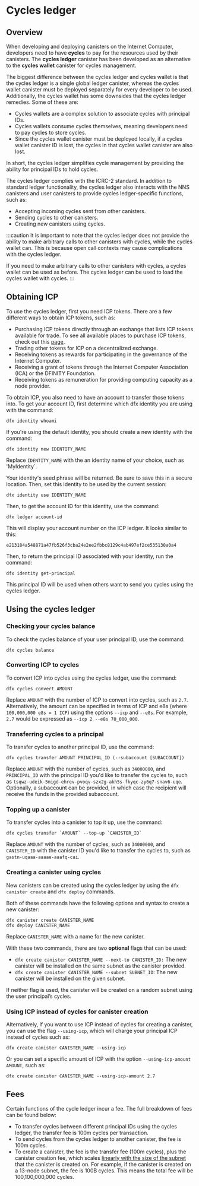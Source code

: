 # Cycles ledger

## Overview

When developing and deploying canisters on the Internet Computer, developers need to have **cycles** to pay for the resources used by their canisters. The **cycles ledger** canister has been developed as an alternative to the **cycles wallet** canister for cycles management. 

The biggest difference between the cycles ledger and cycles wallet is that the cycles ledger is a single global ledger canister, whereas the cycles wallet canister must be deployed separately for every developer to be used. Additionally, the cycles wallet has some downsides that the cycles ledger remedies. Some of these are:

- Cycles wallets are a complex solution to associate cycles with principal IDs.
- Cycles wallets consume cycles themselves, meaning developers need to pay cycles to store cycles.
- Since the cycles wallet canister must be deployed locally, if a cycles wallet canister ID is lost, the cycles in that cycles wallet canister are also lost. 

In short, the cycles ledger simplifies cycle management by providing the ability for principal IDs to hold cycles. 

The cycles ledger complies with the ICRC-2 standard. In addition to standard ledger functionality, the cycles ledger also interacts with the NNS canisters and user canisters to provide cycles ledger-specific functions, such as:

- Accepting incoming cycles sent from other canisters.
- Sending cycles to other canisters.
- Creating new canisters using cycles.

:::caution
It is important to note that the cycles ledger does not provide the ability to make arbitrary calls to other canisters with cycles, while the cycles wallet can. This is because open call contexts may cause complications with the cycles ledger. 

If you need to make arbitrary calls to other canisters with cycles, a cycles wallet can be used as before. The cycles ledger can be used to load the cycles wallet with cycles.
:::

## Obtaining ICP

To use the cycles ledger, first you need ICP tokens. There are a few different ways to obtain ICP tokens, such as:

- Purchasing ICP tokens directly through an exchange that lists ICP tokens available for trade. To see all available places to purchase ICP tokens, check out this [page](https://coinmarketcap.com/currencies/internet-computer/markets/).
- Trading other tokens for ICP on a decentralized exchange.
- Receiving tokens as rewards for participating in the governance of the Internet Computer.
- Receiving a grant of tokens through the Internet Computer Association (ICA) or the DFINITY Foundation.
- Receiving tokens as remuneration for providing computing capacity as a node provider.

To obtain ICP, you also need to have an account to transfer those tokens into. To get your account ID, first determine which dfx identity you are using with the command:

```
dfx identity whoami
```

If you're using the default identity, you should create a new identity with the command:

```
dfx identity new IDENTITY_NAME
```

Replace `IDENTITY_NAME` with the an identity name of your choice, such as 'MyIdentity`.

Your identity's seed phrase will be returned. Be sure to save this in a secure location. Then, set this identity to be used by the current session:

```
dfx identity use IDENTITY_NAME
```

Then, to get the account ID for this identity, use the command:

```
dfx ledger account-id
```

This will display your account number on the ICP ledger. It looks similar to this:

```
e213184a548871a47fb526f3cba24e2ee2fbbc8129c4ab497ef2ce535130a0a4
```

Then, to return the principal ID associated with your identity, run the command:

```
dfx identity get-principal
```

This principal ID will be used when others want to send you cycles using the cycles ledger. 

## Using the cycles ledger

### Checking your cycles balance

To check the cycles balance of your user principal ID, use the command:

```
dfx cycles balance
```

### Converting ICP to cycles

To convert ICP into cycles using the cycles ledger, use the command:

```
dfx cycles convert AMOUNT
```

Replace `AMOUNT` with the number of ICP to convert into cycles, such as `2.7`. Alternatively, the amount can be specified in terms of ICP and e8s (where `100,000,000 e8s = 1 ICP`) using the options `--icp` and `--e8s`. For example, `2.7` would be expressed as `--icp 2 --e8s 70_000_000`.

### Transferring cycles to a principal

To transfer cycles to another principal ID, use the command:

```
dfx cycles transfer AMOUNT PRINCIPAL_ID (--subaccount [SUBACCOUNT])
```

Replace `AMOUNT` with the number of cycles, such as `34000000`, and `PRINCIPAL_ID` with the principal ID you'd like to transfer the cycles to, such as `tsqwz-udeik-5migd-ehrev-pvoqv-szx2g-akh5s-fkyqc-zy6q7-snav6-uqe`. Optionally, a subaccount can be provided, in which case the recipient will receive the funds in the provided subaccount.

### Topping up a canister

To transfer cycles into a canister to top it up, use the command:

```
dfx cycles transfer `AMOUNT` --top-up `CANISTER_ID`
```

Replace `AMOUNT` with the number of cycles, such as `34000000`, and `CANISTER_ID` with the canister ID you'd like to transfer the cycles to, such as `gastn-uqaaa-aaaae-aaafq-cai`.

### Creating a canister using cycles

New canisters can be created using the cycles ledger by using the `dfx canister create` and `dfx deploy` commands.

Both of these commands have the following options and syntax to create a new canister:

```
dfx canister create CANISTER_NAME
dfx deploy CANISTER_NAME
```

Replace `CANISTER_NAME` with a name for the new canister.

With these two commands, there are two **optional** flags that can be used:

- `dfx create canister CANISTER_NAME --next-to CANISTER_ID:` The new canister will be installed on the same subnet as the canister provided.
- `dfx create canister CANISTER_NAME --subnet SUBNET_ID`: The new canister will be installed on the given subnet.

If neither flag is used, the canister will be created on a random subnet using the user principal’s cycles.

### Using ICP instead of cycles for canister creation

Alternatively, if you want to use ICP instead of cycles for creating a canister, you can use the flag `--using-icp`, which will charge your principal ICP instead of cycles such as:

```
dfx create canister CANISTER_NAME --using-icp
```

Or you can set a specific amount of ICP with the option `--using-icp-amount AMOUNT`, such as:

```
dfx create canister CANISTER_NAME --using-icp-amount 2.7
```


## Fees

Certain functions of the cycle ledger incur a fee. The full breakdown of fees can be found below:

- To transfer cycles between different principal IDs using the cycles ledger, the transfer fee is 100m cycles per transaction.
- To send cycles from the cycles ledger to another canister, the fee is 100m cycles.  
- To create a canister, the fee is the transfer fee (100m cycles), plus the canister creation fee, which scales [linearly with the size of the subnet](https://internetcomputer.org/docs/current/developer-docs/gas-cost) that the canister is created on. For example, if the canister is created on a 13-node subnet, the fee is 100B cycles. This means the total fee will be 100,100,000,000 cycles. 
